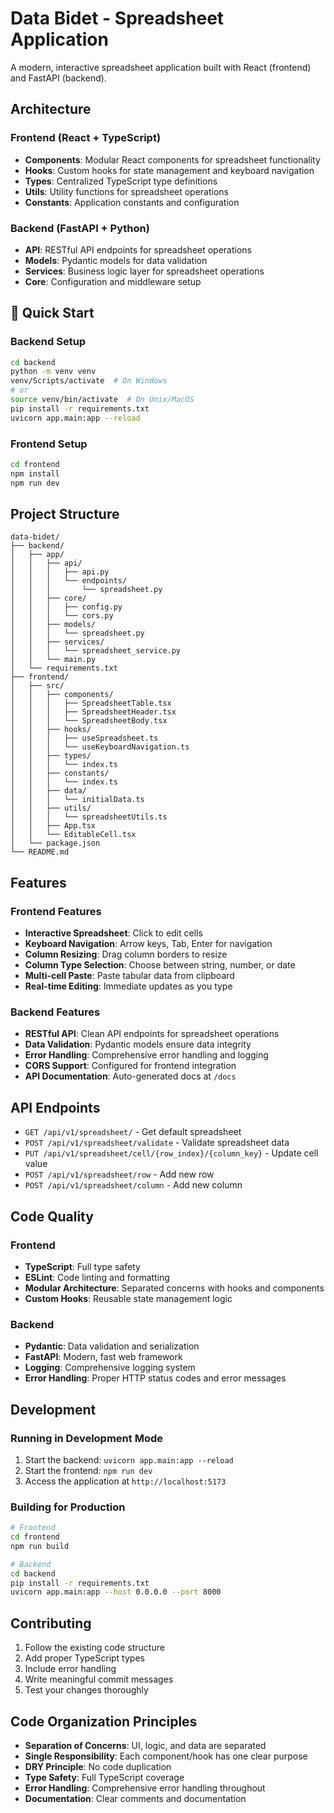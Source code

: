 # Data Bidet - Spreadsheet Application

A modern, interactive spreadsheet application built with React (frontend) and FastAPI (backend).

## Architecture

### Frontend (React + TypeScript)
- **Components**: Modular React components for spreadsheet functionality
- **Hooks**: Custom hooks for state management and keyboard navigation
- **Types**: Centralized TypeScript type definitions
- **Utils**: Utility functions for spreadsheet operations
- **Constants**: Application constants and configuration

### Backend (FastAPI + Python)
- **API**: RESTful API endpoints for spreadsheet operations
- **Models**: Pydantic models for data validation
- **Services**: Business logic layer for spreadsheet operations
- **Core**: Configuration and middleware setup

## 🚀 Quick Start

### Backend Setup
```bash
cd backend
python -m venv venv
venv/Scripts/activate  # On Windows
# or
source venv/bin/activate  # On Unix/MacOS
pip install -r requirements.txt
uvicorn app.main:app --reload
```

### Frontend Setup
```bash
cd frontend
npm install
npm run dev
```

## Project Structure

```
data-bidet/
├── backend/
│   ├── app/
│   │   ├── api/
│   │   │   ├── api.py
│   │   │   └── endpoints/
│   │   │       └── spreadsheet.py
│   │   ├── core/
│   │   │   ├── config.py
│   │   │   └── cors.py
│   │   ├── models/
│   │   │   └── spreadsheet.py
│   │   ├── services/
│   │   │   └── spreadsheet_service.py
│   │   └── main.py
│   └── requirements.txt
├── frontend/
│   ├── src/
│   │   ├── components/
│   │   │   ├── SpreadsheetTable.tsx
│   │   │   ├── SpreadsheetHeader.tsx
│   │   │   └── SpreadsheetBody.tsx
│   │   ├── hooks/
│   │   │   ├── useSpreadsheet.ts
│   │   │   └── useKeyboardNavigation.ts
│   │   ├── types/
│   │   │   └── index.ts
│   │   ├── constants/
│   │   │   └── index.ts
│   │   ├── data/
│   │   │   └── initialData.ts
│   │   ├── utils/
│   │   │   └── spreadsheetUtils.ts
│   │   ├── App.tsx
│   │   └── EditableCell.tsx
│   └── package.json
└── README.md
```

## Features

### Frontend Features
- **Interactive Spreadsheet**: Click to edit cells
- **Keyboard Navigation**: Arrow keys, Tab, Enter for navigation
- **Column Resizing**: Drag column borders to resize
- **Column Type Selection**: Choose between string, number, or date
- **Multi-cell Paste**: Paste tabular data from clipboard
- **Real-time Editing**: Immediate updates as you type

### Backend Features
- **RESTful API**: Clean API endpoints for spreadsheet operations
- **Data Validation**: Pydantic models ensure data integrity
- **Error Handling**: Comprehensive error handling and logging
- **CORS Support**: Configured for frontend integration
- **API Documentation**: Auto-generated docs at `/docs`

## API Endpoints

- `GET /api/v1/spreadsheet/` - Get default spreadsheet
- `POST /api/v1/spreadsheet/validate` - Validate spreadsheet data
- `PUT /api/v1/spreadsheet/cell/{row_index}/{column_key}` - Update cell value
- `POST /api/v1/spreadsheet/row` - Add new row
- `POST /api/v1/spreadsheet/column` - Add new column

## Code Quality

### Frontend
- **TypeScript**: Full type safety
- **ESLint**: Code linting and formatting
- **Modular Architecture**: Separated concerns with hooks and components
- **Custom Hooks**: Reusable state management logic

### Backend
- **Pydantic**: Data validation and serialization
- **FastAPI**: Modern, fast web framework
- **Logging**: Comprehensive logging system
- **Error Handling**: Proper HTTP status codes and error messages

## Development

### Running in Development Mode
1. Start the backend: `uvicorn app.main:app --reload`
2. Start the frontend: `npm run dev`
3. Access the application at `http://localhost:5173`

### Building for Production
```bash
# Frontend
cd frontend
npm run build

# Backend
cd backend
pip install -r requirements.txt
uvicorn app.main:app --host 0.0.0.0 --port 8000
```

## Contributing

1. Follow the existing code structure
2. Add proper TypeScript types
3. Include error handling
4. Write meaningful commit messages
5. Test your changes thoroughly

## Code Organization Principles

- **Separation of Concerns**: UI, logic, and data are separated
- **Single Responsibility**: Each component/hook has one clear purpose
- **DRY Principle**: No code duplication
- **Type Safety**: Full TypeScript coverage
- **Error Handling**: Comprehensive error handling throughout
- **Documentation**: Clear comments and documentation